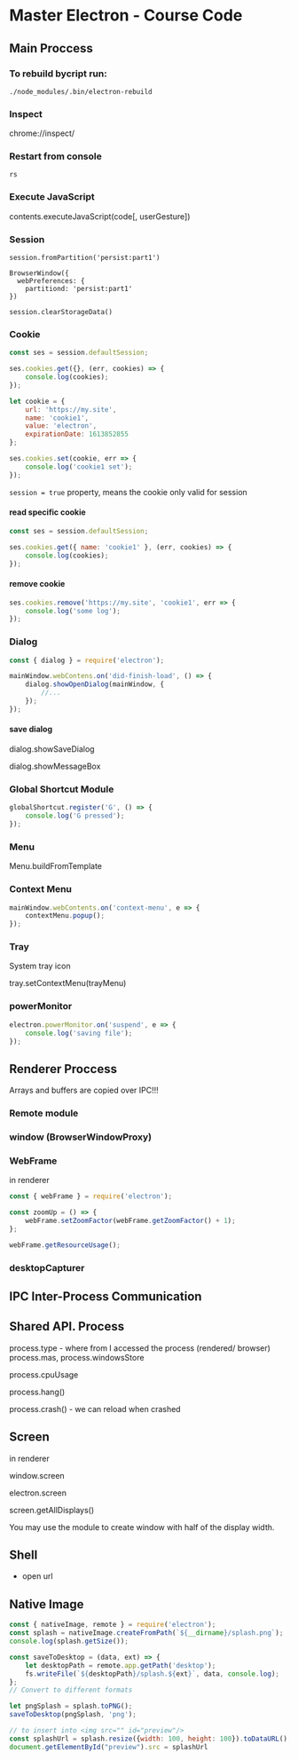 # Master Electron - Course Code

## Main Proccess

### To rebuild bycript run:

`./node_modules/.bin/electron-rebuild`

### Inspect

chrome://inspect/

### Restart from console

`rs`

### Execute JavaScript

contents.executeJavaScript(code[, userGesture])

### Session

```$xslt
session.fromPartition('persist:part1')
```

```$xslt
BrowserWindow({
  webPreferences: {
    partitiond: 'persist:part1'
})
```

```
session.clearStorageData()
```

### Cookie

```javascript
const ses = session.defaultSession;

ses.cookies.get({}, (err, cookies) => {
    console.log(cookies);
});
```

```javascript
let cookie = {
    url: 'https://my.site',
    name: 'cookie1',
    value: 'electron',
    expirationDate: 1613852855
};

ses.cookies.set(cookie, err => {
    console.log('cookie1 set');
});
```

`session = true` property, means the cookie only valid for session

#### read specific cookie

```javascript
const ses = session.defaultSession;

ses.cookies.get({ name: 'cookie1' }, (err, cookies) => {
    console.log(cookies);
});
```

#### remove cookie

```javascript
ses.cookies.remove('https://my.site', 'cookie1', err => {
    console.log('some log');
});
```

### Dialog

```javascript
const { dialog } = require('electron');

mainWindow.webContens.on('did-finish-load', () => {
    dialog.showOpenDialog(mainWindow, {
        //...
    });
});
```

#### save dialog

dialog.showSaveDialog

dialog.showMessageBox

### Global Shortcut Module

```javascript
globalShortcut.register('G', () => {
    console.log('G pressed');
});
```

### Menu

Menu.buildFromTemplate

### Context Menu

```javascript
mainWindow.webContents.on('context-menu', e => {
    contextMenu.popup();
});
```

### Tray

System tray icon

tray.setContextMenu(trayMenu)

### powerMonitor

```javascript
electron.powerMonitor.on('suspend', e => {
    console.log('saving file');
});
```

## Renderer Proccess

Arrays and buffers are copied over IPC!!!

### Remote module

### window (BrowserWindowProxy)

### WebFrame

in renderer

```javascript
const { webFrame } = require('electron');

const zoomUp = () => {
    webFrame.setZoomFactor(webFrame.getZoomFactor() + 1);
};
```

```javascript
webFrame.getResourceUsage();
```

### desktopCapturer

## IPC Inter-Process Communication

## Shared API. Process

process.type - where from I accessed the process (rendered/ browser)
process.mas, process.windowsStore

process.cpuUsage

process.hang()

process.crash() - we can reload when crashed

## Screen

in renderer

window.screen

electron.screen

screen.getAllDisplays()

You may use the module to create window with half of the display width.

## Shell

-   open url

## Native Image

```javascript
const { nativeImage, remote } = require('electron');
const splash = nativeImage.createFromPath(`${__dirname}/splash.png`);
console.log(splash.getSize());

const saveToDesktop = (data, ext) => {
    let desktopPath = remote.app.getPath('desktop');
    fs.writeFile(`${desktopPath}/splash.${ext}`, data, console.log);
};
// Convert to different formats

let pngSplash = splash.toPNG();
saveToDesktop(pngSplash, 'png');

// to insert into <img src="" id="preview"/>
const splashUrl = splash.resize({width: 100, height: 100}).toDataURL();
document.getElementById("preview").src = splashUrl

```
